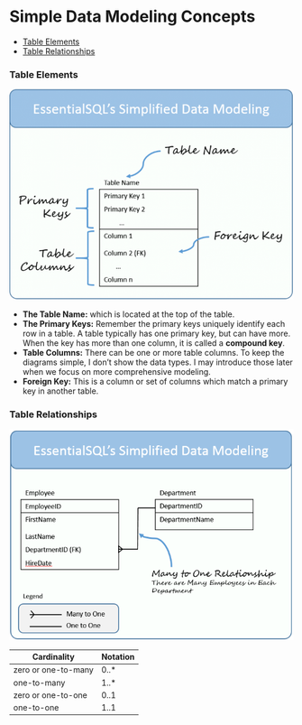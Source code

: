 # Simple Data Modeling Concepts

* [Table Elements](#table-elements)
* [Table Relationships](#table-relationships)

### Table Elements
![DataModel Table](../images/DataModel-Table.png)

* **The Table Name:** which is located at the top of the table.
* **The Primary Keys:** Remember the primary keys uniquely identify each row in a table.  A table typically has one primary key, but can have more. When the key has more than one column, it is called a **compound key**.
* **Table Columns:** There can be one or more table columns.  To keep the diagrams simple, I don’t show the data types.  I may introduce those later when we focus on more comprehensive modeling.
* **Foreign Key:** This is a column or set of columns which match a primary key in another table.

### Table Relationships
![DataModel Relations](../images/DataModel-Relations.png)

Cardinality | Notation
---|---
zero or one-to-many | 0..*
one-to-many | 1..*
zero or one-to-one | 0..1
one-to-one | 1..1
